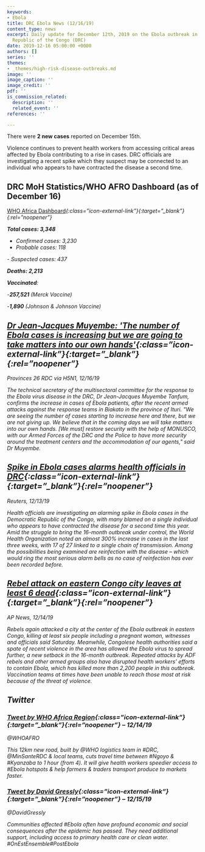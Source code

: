 ```yaml
---
keywords:
- Ebola
title: DRC Ebola News (12/16/19)
content_type: news
excerpt: Daily update for December 12th, 2019 on the Ebola outbreak in eastern Democratic
  Republic of the Congo (DRC)
date: 2019-12-16 05:00:00 +0000
authors: []
series: ''
themes:
- _themes/high-risk-disease-outbreaks.md
image: ''
image_caption: ''
image_credit: ''
pdf: ''
is_commission_related:
  description: ''
  related_event: ''
references: ''

---
```

There were **2 new cases** reported on December 15th.

Violence continues to prevent health workers from accessing critical areas affected by Ebola contributing to a rise in cases. DRC officials are investigating a recent spike which they suspect may be connected to an individual who appears to have contracted the disease a second time.

## DRC MoH Statistics/WHO AFRO Dashboard (as of December 16)

[WHO Africa Dashboard](http://who.maps.arcgis.com/apps/opsdashboard/index.html#/e70c3804f6044652bc37cce7d8fcef6c)<i/>{:class=”icon-external-link”}{:target=”_blank”}{:rel=”noopener”}

**Total cases: 3,348**  
 - Confirmed cases: 3,230  
 - Probable cases: 118

\- Suspected cases: 437

**Deaths: 2,213**

**Vaccinated**:

\-**257,521** (Merck Vaccine)

\-**1,890** (Johnson & Johnson Vaccine)

## [Dr Jean-Jacques Muyembe: 'The number of Ebola cases is increasing but we are going to take matters into our own hands'](https://crofsblogs.typepad.com/h5n1/2019/12/drc-dr-jean-jacques-muyembe-the-number-of-ebola-cases-is-increasing-but-we-are-going-to-take-matters-into-our-own-hands.html)<i/>{:class=”icon-external-link”}{:target=”_blank”}{:rel=”noopener”}

_Provinces 26 RDC via H5N1, 12/16/19_

The technical secretary of the multisectoral committee for the response to the Ebola virus disease in the DRC, Dr Jean-Jacques Muyembe Tanfum, confirms the increase in cases of Ebola patients, after the recent armed attacks against the response teams in Biakato in the province of Ituri. "We are seeing the number of cases starting to increase here and there, but we are not giving up. We believe that in the coming days we will take matters into our own hands. \[We must\] restore security with the help of MONUSCO, with our Armed Forces of the DRC and the Police to have more security around the treatment centers and the accommodation of our agents," said Dr Muyembe.

## [Spike in Ebola cases alarms health officials in DRC](https://www.theguardian.com/global-development/2019/dec/13/spike-ebola-cases-alarms-health-officials-drc)<i/>{:class=”icon-external-link”}{:target=”_blank”}{:rel=”noopener”}

_Reuters, 12/13/19_

Health officials are investigating an alarming spike in Ebola cases in the Democratic Republic of the Congo, with many blamed on a single individual who appears to have contracted the disease for a second time this year. Amid the struggle to bring the 16-month outbreak under control, the World Health Organization noted an almost 300% increase in cases in the last three weeks, with 17 of 27 linked to a single chain of transmission. Among the possibilities being examined are reinfection with the disease – which would ring the most serious alarm bells as no case of reinfection has ever been recorded before.

## [Rebel attack on eastern Congo city leaves at least 6 dead](https://apnews.com/974e858d113eac123ae36e7094517596)<i/>{:class=”icon-external-link”}{:target=”_blank”}{:rel=”noopener”}

_AP News, 12/14/19_

Rebels again attacked a city at the center of the Ebola outbreak in eastern Congo, killing at least six people including a pregnant woman, witnesses and officials said Saturday. Meanwhile, Congolese health authorities said a spate of recent violence in the area has allowed the Ebola virus to spread further, a new setback in the 16-month outbreak. Repeated attacks by ADF rebels and other armed groups also have disrupted health workers’ efforts to contain Ebola, which has killed more than 2,200 people in this outbreak. Vaccination teams at times have been unable to reach those most at risk because of the threat of violence.

## Twitter

### [Tweet by WHO Africa Region](https://twitter.com/WHOAFRO/status/1205898733944233989)<i/>{:class=”icon-external-link”}{:target=”_blank”}{:rel=”noopener”} – 12/14/19

@WHOAFRO

This 12km new road, built by @WHO logistics team in #DRC, @MinSanteRDC & local teams, cuts travel time between #Ngoyo & #Kyanzaba to 1 hour (from 4). It will give health workers speedier access to #Ebola hotspots & help farmers & traders transport produce to markets faster.

### [Tweet by David Gressly](https://twitter.com/DavidGressly/status/1206082567914639360)<i/>{:class=”icon-external-link”}{:target=”_blank”}{:rel=”noopener”} – 12/15/19

@DavidGressly

Communities affected #Ebola often have profound economic and social consequences after the epidemic has passed. They need additional support, including access to primary health care or clean water. #OnEstEnsemble#PostEbola